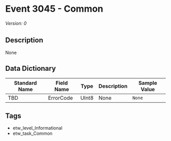 # Event 3045 - Common
###### Version: 0

## Description
None

## Data Dictionary
|Standard Name|Field Name|Type|Description|Sample Value|
|---|---|---|---|---|
|TBD|ErrorCode|UInt8|None|`None`|

## Tags
* etw_level_Informational
* etw_task_Common